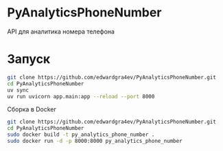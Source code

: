 # PyAnalyticsPhoneNumber
API для аналитика номера телефона


# Запуск
```bash
git clone https://github.com/edwardgra4ev/PyAnalyticsPhoneNumber.git
cd PyAnalyticsPhoneNumber
uv sync
uv run uvicorn app.main:app --reload --port 8000
```

Сборка в Docker
```bash
git clone https://github.com/edwardgra4ev/PyAnalyticsPhoneNumber.git
cd PyAnalyticsPhoneNumber
sudo docker build -t py_analytics_phone_number .
sudo docker run -d -p 8000:8000 py_analytics_phone_number   
```